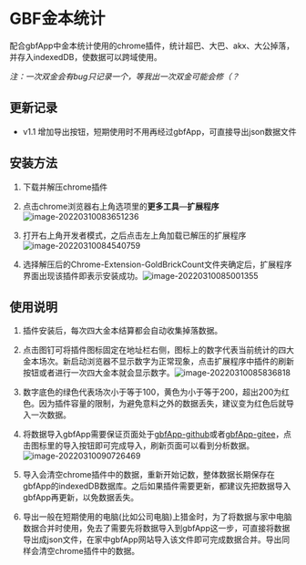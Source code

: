 

# GBF金本统计

配合gbfApp中金本统计使用的chrome插件，统计超巴、大巴、akx、大公掉落，并存入indexedDB，使数据可以跨域使用。

*注：一次双金会有bug只记录一个，等我出一次双金可能会修（？*

## 更新记录
- v1.1 增加导出按钮，短期使用时不用再经过gbfApp，可直接导出json数据文件


## 安装方法

1. 下载并解压chrome插件

2. 点击chrome浏览器右上角选项里的**更多工具**—**扩展程序**![image-20220310083651236](https://img.nga.178.com/attachments/mon_202203/10/-zv3miQmh34-b0i1K11T1kSf1-89.png)

3. 打开右上角开发者模式，之后点击左上角加载已解压的扩展程序![image-20220310084540759](https://img.nga.178.com/attachments/mon_202203/10/-zv3miQ1ekg-czrzKcT3cSva-2t.png)

4. 选择解压后的Chrome-Extension-GoldBrickCount文件夹确定后，扩展程序界面出现该插件即表示安装成功。![image-20220310085001355](https://img.nga.178.com/attachments/mon_202203/10/-zv3miQ1ekg-392wKhT1kSbg-63.png)

## 使用说明

1. 插件安装后，每次四大金本结算都会自动收集掉落数据。
   
2. 点击图钉可将插件图标固定在地址栏右侧，图标上的数字代表当前统计的四大金本场次。新启动浏览器不显示数字为正常现象，点击扩展程序中插件的刷新按钮或者进行一次四大金本就会显示数字。![image-20220310085836818](https://img.nga.178.com/attachments/mon_202203/10/-zv3miQbvgg-ew5iKcT1kS98-4g.png)
   
3. 数字底色的绿色代表场次小于等于100，黄色为小于等于200，超出200为红色。因为插件容量的限制，为避免意料之外的数据丢失，建议变为红色后就导入一次数据。
   
4. 将数据导入gbfApp需要保证页面处于[gbfApp-github](https://waaatanuki.github.io/gbf-app/#/)或者[gbfApp-gitee](https://waaatanuki.gitee.io/gbf-app/#/)，点击图标里的导入按钮即可完成导入，刷新页面可以看到分析数据。![image-20220310090726469](https://img.nga.178.com/attachments/mon_202203/10/-zv3miQbvvr-coenKdT3cSob-24.png)
   
5. 导入会清空chrome插件中的数据，重新开始记数，整体数据长期保存在gbfApp的indexedDB数据库。之后如果插件需要更新，都建议先把数据导入gbfApp再更新，以免数据丢失。
   
6. 导出一般在短期使用的电脑(比如公司电脑)上猎金时，为了将数据与家中电脑数据合并时使用，免去了需要先将数据导入到gbfApp这一步，可直接将数据导出成json文件，在家中gbfApp网站导入该文件即可完成数据合并。导出同样会清空chrome插件中的数据。

